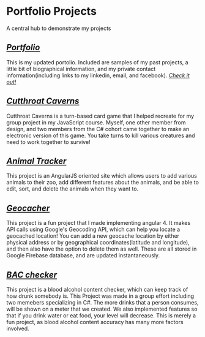 # Portfolio Projects
A central hub to demonstrate my projects

## [_Portfolio_](https://github.com/julianflood1/Portfolio)
  This is my updated portolio. Included are samples of my past projects, a little bit of biographical information, and my private contact information(including links to my linkedin, email, and facebook). [_Check it out!_](http://julianflood1.github.io/Portfolio)
  
## [_Cutthroat Caverns_](https://github.com/julianflood1/Cutthroat-Caverns)
  Cutthroat Caverns is a turn-based card game that I helped recreate for my group project in my JavaScript course. Myself, one other member from design, and two members from the C# cohort came together to make an electronic version of this game. You take turns to kill various creatures and need to work together to survive!

## [_Animal Tracker_](https://github.com/julianflood1/animal-tracker)
  This project is an AngularJS oriented site which allows users to add various animals to their zoo, add different features about the animals, and be able to edit, sort, and delete the animals when they want to.
  
## [_Geocacher_](https://github.com/julianflood1/geocacher)
  This project is a fun project that I made implementing angular 4. It makes API calls using Google's Geocoding API, which can help you locate a geocached location! You can add a new geocache location by either physical address or by geographical coordinates(latitude and longitude), and then also have the option to delete them as well. These are all stored in Google Firebase database, and are updated instantaneously.
  
## [_BAC checker_](https://github.com/julianflood1/BAC-Checker-Project)
  This project is a blood alcohol content checker, which can keep track of how drunk somebody is. This Project was made in a group effort including two memebers specializing in C#. The more drinks that a person consumes, will be shown on a meter that we created. We also implemented features so that if you drink water or eat food, your level will decrease. This is merely a fun project, as blood alcohol content accuracy has many more factors involved.  
  
